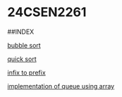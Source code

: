 # 24CSEN2261

##INDEX

[bubble sort](bubble_sort.py)

[quick sort](quick_sort.py)

[infix to prefix](infix_to_prefix.py)

[implementation of queue using array](implementation_of_queue_using_array.py)


